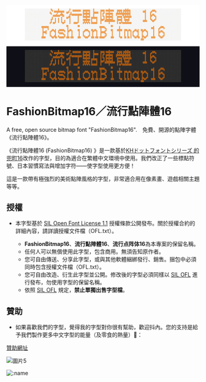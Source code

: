 ![FashionBitmap16／流行點陣體16](./Pic/bright1.png#gh-light-mode-only)
![FashionBitmap16／流行點陣體16](./Pic/dark1.png#gh-dark-mode-only)  

# FashionBitmap16／流行點陣體16
A free, open source bitmap font "FashionBitmap16".　免費、開源的點陣字體《流行點陣體16》。

 《流行點陣體16 (FashionBitmap16) 》是一款基於[KHドットフォントシリーズ 的 兜町16](http://jikasei.me/font/kh-dotfont/)改作的字型，目的為適合在繁體中文環境中使用。我們改正了一些標點符號、日本習慣寫法與增加字符——使字型使用更方便！

這是一款帶有極強烈的美術點陣風格的字型，非常適合用在像素畫、遊戲相關主題等等。

## 授權

- 本字型基於 [SIL Open Font License 1.1](https://scripts.sil.org/OFL) 授權條款公開發布。關於授權合約的詳細內容，請詳讀授權文件檔（OFL.txt）。

  - **FashionBitmap16**、**流行點陣體16**、**流行点阵体16**為本專案的保留名稱。
  - 任何人可以無償使用此字型，包含商用。無須告知原作者。
  - 您可自由傳送、分享此字型，或與其他軟體綑綁發行、銷售。捆包中必須同時包含授權文件檔（OFL.txt）。
  - 您可自由改造、衍生此字型並公開。修改後的字型必須同樣以 [SIL OFL](https://scripts.sil.org/OFL) 進行發布，勿使用字型的保留名稱。
  - 依照 [SIL OFL](https://scripts.sil.org/OFL) 規定，**禁止單獨出售字型檔**。

 ## 贊助

 - 如果喜歡我們的字型，覺得我的字型對你很有幫助，歡迎抖內。您的支持是給予我們製作更多中文字型的能量（及零食的熱量）🥰：
   
[贊助網址](https://core.newebpay.com/EPG/boutiquebitmap/aQJIdj) 

 
![圖片5](https://github.com/scott0107000/BoutiqueBitmap9x9/blob/c49f6d2da68525697fe4338a7caeb1d47895d6ed/%E5%AE%98%E6%96%B9%E5%94%AF%E4%B8%80%E8%B4%8A%E5%8A%A9%E7%AE%A1%E9%81%93.png)


![:name](https://count.getloli.com/@:FashionBitmap16?theme=booru-helltaker)
